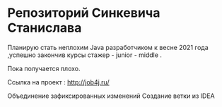 ﻿# Репозиторий Синкевича Станислава

Планирую стать неплохим Java разработчиком к весне 2021 года ,успешно закончив курсы стажер - junior - middle .

Пока получается плохо.

Ссылка на проект :
http://job4j.ru/

Объединение зафиксированных изменений
Создание ветки из IDEA